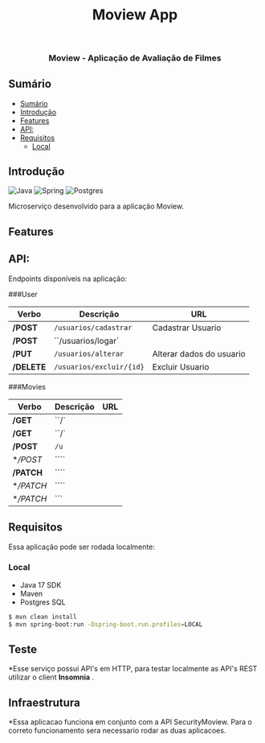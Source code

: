 
<h1 align="center"> Moview App </h1> <br>

<h3 align="center">
 Moview - Aplicação de Avaliação de Filmes
</h3>


## Sumário

- [Sumário](#sumário)
- [Introdução](#introdução)
- [Features](#features)
- [API:](#api)
- [Requisitos](#requisitos)
    - [Local](#local)

## Introdução

![Java](https://img.shields.io/badge/-java-E34A86?style=flat&logo=java)
![Spring](https://img.shields.io/badge/spring-%236DB33F.svg?style=flat&logo=spring&logoColor=white)
![Postgres](https://img.shields.io/badge/postgres-sql)

Microserviço desenvolvido para a aplicação Moview. 

## Features


## API:

Endpoints disponíveis na aplicação:

###User


| **Verbo** | **Descrição** | **URL**                                                                    | 
| ----------|---------------------------------------------------------------------------------------------|------------------|
| **/POST**  | ``/usuarios/cadastrar``                 | Cadastrar Usuario
| **/POST**  | ``/usuarios/logar` |        | Login
| **/PUT**  | ``/usuarios/alterar``                                  | Alterar dados do usuario
| **/DELETE**  | ``/usuarios/excluir/{id}``                          |    Excluir Usuario |


###Movies


| **Verbo** | **Descrição** | **URL**                                                                    | 
| ----------|---------------------------------------------------------------------------------------------|------------------|
| **/GET**  | ``/`                 |
| **/GET**  | ``/` |        | 
| **/POST**  | ``/u``                                  | 
| **/POST*  | ````                          |   |
| **/PATCH**  | ````                                  | 
| **/PATCH*  | ````                          |   |
| **/PATCH*  | ```                                  | 


## Requisitos
Essa aplicação pode ser rodada localmente:
### Local
* Java 17 SDK
* Maven
* Postgres SQL

```bash
$ mvn clean install
$ mvn spring-boot:run -Dspring-boot.run.profiles=LOCAL
```

## Teste
*Esse serviço possui API's em HTTP, para testar localmente as API's REST utilizar o client **Insomnia** .

## Infraestrutura
*Essa aplicacao funciona em conjunto com a API SecurityMoview. Para o correto funcionamento sera necessario rodar as duas aplicacoes.
